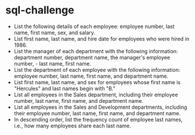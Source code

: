 # sql-challenge

- List the following details of each employee: employee number, last name, first name, sex, and salary.
- List first name, last name, and hire date for employees who were hired in 1986.
- List the manager of each department with the following information: department number, department name, the manager's employee number, - last name, first name.
- List the department of each employee with the following information: employee number, last name, first name, and department name.
- List first name, last name, and sex for employees whose first name is "Hercules" and last names begin with "B."
- List all employees in the Sales department, including their employee number, last name, first name, and department name.
- List all employees in the Sales and Development departments, including their employee number, last name, first name, and department name.
- In descending order, list the frequency count of employee last names, i.e., how many employees share each last name.
